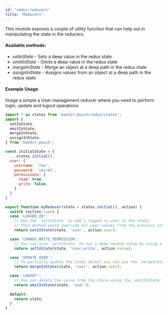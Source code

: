 ```yaml
---
id: "redux-reducers"
title: "Reducers"
---
```

This module exposes a couple of utility function that can help out in manipulating the state
in the reducers.

#### Available methods:

* *setInState* - Sets a deep value in the redux state
* *omitInState* - Omits a deep value in the redux state
* *mergeInState* - Merge an object at a deep path in the redux state
* *assignInState* - Assigns values from an object at a deep path in the redux state

#### Example Usage

Image a simple a User management reducer where you need to perform login, update and logout operations

```javascript
import * as states from 'bandit-pouch/redux/states';
import {
  setInState,
  omitInState,
  mergeInState,
  assignInState,
} from 'bandit-pouch';

const initialState = {
  ...states.initial(),
  user: {
    username: 'foo',
    password: 'secret',
    permissions: {
      read: true,
      write: false,
    }
  }
}

export function myReducer(state = states.initial(), action) {
  switch (action.type) {
  case 'LOGGED_IN':
    // Use the `setInState` to add a logged in user to the state.
    // This method would override all user values from the previous state 
    return setInState(state, 'user', action.user);

  case 'CHANGE_WRITE_PERMISSION':
    // You can also `setInState` to set a deep nested value by using a key as an object path   
    return setInState(state, 'user.write', action.value);

  case 'UPDATE_USER':
    // To partially update the state object you can use the `mergeInState` function
    return mergeInState(state, 'user', action.user);

  case 'LOGOUT':
    // You can delete the value from the store using the `omitInState` function 
    return omitInState(state, 'user');
  
  default:
    return state;
  }
}
```
